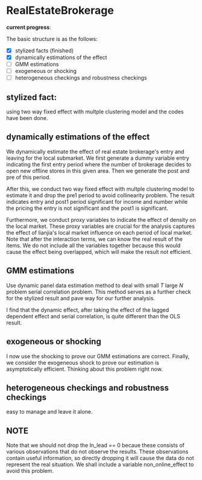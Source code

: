 # RealEstateBrokerage

**current progress**:

The basic structure is as the follows:

- [x] stylized facts (finished)
- [x] dynamically estimations of the effect
- [ ] GMM estimations
- [ ] exogeneous or shocking
- [ ] heterogeneous checkings and robustness checkings

## stylized fact:

using two way fixed effect with multple clustering model and the codes have been done.

## dynamically estimations of the effect

We dynamically estimate the effect of real estate brokerage's entry and leaving for the local submarket. We first generate a dummy variable entry indicating the first entry period where the number of brokerage decides to open new offline stores in this given area. Then we generate the post and pre of this period.

After this, we conduct two way fixed effect with multple clustering model to estimate it and drop the pre1 period to avoid collinearity problem. The result indicates entry and post1 period significant for income and number while the pricing the entry is not significant and the post1 is significant.

Furthermore, we conduct proxy variables to indicate the effect of density on the local market. These proxy variables are crucial for the analysis captures the effect of lianjia's local market influence on each period of local market. Note that after the interaction terms, we can know the real result of the items. We do not include all the variables together because this would cause the effect being overlapped, which will make the result not efficient.

## GMM estimations

Use dynamic panel data estimation method to deal with small $T$ large $N$ problem serial correlation problem. This method serves as a further check for the stylized result and pave way for our further analysis.

I find that the dynamic effect, after taking the effect of the lagged dependent effect and serial correlation, is quite different than the OLS result.

## exogeneous or shocking

I now use the shocking to prove our GMM estimations are correct. Finally, we consider the exogeneous shock to prove our estimation is asymptotically efficient. Thinking about this problem right now.

## heterogeneous checkings and robustness checkings

easy to manage and leave it alone.

## NOTE

Note that we should not drop the ln_lead == 0 becaue these consists of various observations that do not observe the results. These observations contain useful information, so directly dropping it will cause the data do not represent the real situation. We shall include a variable non_online_effect to avoid this problem.

